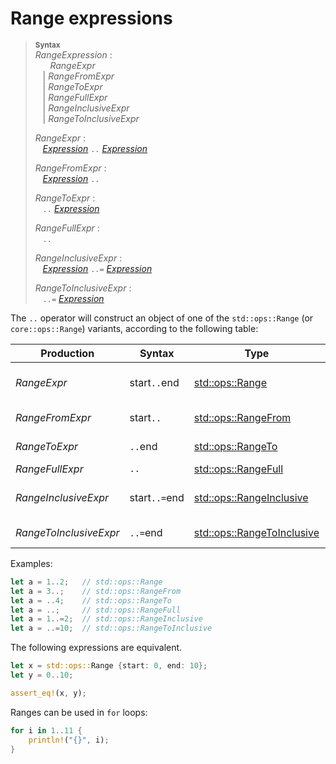 # Range expressions

> **<sup>Syntax</sup>**  
> _RangeExpression_ :  
> &nbsp;&nbsp; &nbsp;&nbsp; _RangeExpr_  
> &nbsp;&nbsp; | _RangeFromExpr_  
> &nbsp;&nbsp; | _RangeToExpr_  
> &nbsp;&nbsp; | _RangeFullExpr_  
> &nbsp;&nbsp; | _RangeInclusiveExpr_  
> &nbsp;&nbsp; | _RangeToInclusiveExpr_  
>  
> _RangeExpr_ :  
> &nbsp;&nbsp; [_Expression_] `..` [_Expression_]  
>  
> _RangeFromExpr_ :  
> &nbsp;&nbsp; [_Expression_] `..`  
>  
> _RangeToExpr_ :  
> &nbsp;&nbsp; `..` [_Expression_]  
>  
> _RangeFullExpr_ :  
> &nbsp;&nbsp; `..`  
>  
> _RangeInclusiveExpr_ :  
> &nbsp;&nbsp; [_Expression_] `..=` [_Expression_]  
>  
> _RangeToInclusiveExpr_ :  
> &nbsp;&nbsp; `..=` [_Expression_]  

The `..` operator will construct an object of one of the `std::ops::Range` (or
`core::ops::Range`) variants, according to the following table:

| Production             | Syntax        | Type                         | Range                 |
|------------------------|---------------|------------------------------|-----------------------|
| _RangeExpr_            | start`..`end  | [std::ops::Range]            | start &le; x &lt; end |
| _RangeFromExpr_        | start`..`     | [std::ops::RangeFrom]        | start &le; x          |
| _RangeToExpr_          | `..`end       | [std::ops::RangeTo]          |            x &lt; end |
| _RangeFullExpr_        | `..`          | [std::ops::RangeFull]        |            -          |
| _RangeInclusiveExpr_   | start`..=`end | [std::ops::RangeInclusive]   | start &le; x &le; end |
| _RangeToInclusiveExpr_ | `..=`end      | [std::ops::RangeToInclusive] |            x &le; end |

Examples:

```rust
let a = 1..2;   // std::ops::Range
let a = 3..;    // std::ops::RangeFrom
let a = ..4;    // std::ops::RangeTo
let a = ..;     // std::ops::RangeFull
let a = 1..=2;  // std::ops::RangeInclusive
let a = ..=10;  // std::ops::RangeToInclusive
```

The following expressions are equivalent.

```rust
let x = std::ops::Range {start: 0, end: 10};
let y = 0..10;

assert_eq!(x, y);
```

Ranges can be used in `for` loops:

```rust
for i in 1..11 {
    println!("{}", i);
}
```

[_Expression_]: expressions.html

[std::ops::Range]:     https://doc.rust-lang.org/std/ops/struct.Range.html
[std::ops::RangeFrom]: https://doc.rust-lang.org/std/ops/struct.RangeFrom.html
[std::ops::RangeTo]:   https://doc.rust-lang.org/std/ops/struct.RangeTo.html
[std::ops::RangeFull]: https://doc.rust-lang.org/std/ops/struct.RangeFull.html
[std::ops::RangeInclusive]: https://doc.rust-lang.org/std/ops/struct.RangeInclusive.html
[std::ops::RangeToInclusive]: https://doc.rust-lang.org/std/ops/struct.RangeToInclusive.html

